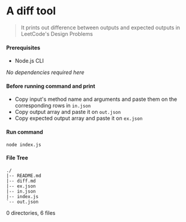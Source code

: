 # A diff tool
> It prints out difference between outputs and expected outputs in LeetCode's Design Problems

#### Prerequisites
- Node.js CLI

*No dependencies required here*

#### Before running command and print
- Copy input's method name and arguments and paste them on the corresponding rows in `in.json`
- Copy output array and paste it on `out.json`
- Copy expected output array and paste it on `ex.json`

#### Run command
```
node index.js
```

#### File Tree
```
./
|-- README.md
|-- diff.md
|-- ex.json
|-- in.json
|-- index.js
`-- out.json
```

0 directories, 6 files
